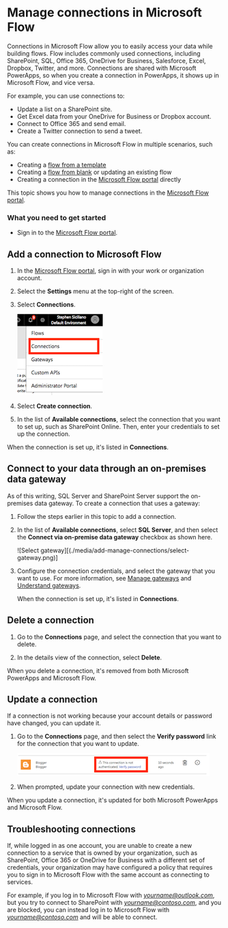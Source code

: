 <properties
    pageTitle="Manage connections | Microsoft Flow"
    description="Add or manage connections to SharePoint, SQL, OneDrive for Business, Salesforce, Office 365, OneDrive, Dropbox, Twitter, Google Drive, and more"
    services=""
    suite="flow"
    documentationCenter="na"
    authors="stepsic-microsoft-com"
    manager="erikre"
    editor=""
    tags=""/>

<tags
   ms.service="flow"
   ms.devlang="na"
   ms.topic="article"
   ms.tgt_pltfrm="na"
   ms.workload="na"
   ms.date="10/22/2016"
   ms.author="stepsic"/>

# Manage connections in Microsoft Flow

Connections in Microsoft Flow allow you to easily access your data while building flows. Flow includes commonly used connections, including SharePoint, SQL, Office 365, OneDrive for Business, Salesforce, Excel, Dropbox, Twitter, and more. Connections are shared with Microsoft PowerApps, so when you create a connection in PowerApps, it shows up in Microsoft Flow, and vice versa.

For example, you can use connections to:

- Update a list on a SharePoint site.
- Get Excel data from your OneDrive for Business or Dropbox account.
- Connect to Office 365 and send email.
- Create a Twitter connection to send a tweet.

You can create connections in Microsoft Flow in multiple scenarios, such as:

- Creating a [flow from a template](get-started-logic-template.md)
- Creating a [flow from blank](get-started-logic-flow.md) or updating an existing flow
- Creating a connection in the [Microsoft Flow portal][1] directly

This topic shows you how to manage connections in the [Microsoft Flow portal][1].

### What you need to get started

- Sign in to the [Microsoft Flow portal][1].

## Add a connection to Microsoft Flow
1. In the [Microsoft Flow portal][1], sign in with your work or organization account.

1. Select the **Settings** menu at the top-right of the screen.

1. Select **Connections**.

	![Select connections](./media/add-manage-connections/connections-menu.png)

1. Select **Create connection**.

1. In the list of **Available connections**, select the connection that you want to set up, such as SharePoint Online. Then, enter your credentials to set up the connection.

When the connection is set up, it's listed in **Connections**.

## Connect to your data through an on-premises data gateway

As of this writing, SQL Server and SharePoint Server support the on-premises data gateway. To create a connection that uses a gateway:

1. Follow the steps earlier in this topic to add a connection.

1. In the list of **Available connections**, select **SQL Server**, and then select the **Connect via on-premise data gateway** checkbox as shown here.

    ![Select gateway][(./media/add-manage-connections/select-gateway.png)]

1. Configure the connection credentials, and select the gateway that you want to use. For more information, see [Manage gateways](gateway-manage.md) and [Understand gateways](gateway-reference.md).

	When the connection is set up, it's listed in **Connections**.

## Delete a connection
1. Go to the **Connections** page, and select the connection that you want to delete.

1. In the details view of the connection, select **Delete**.

When you delete a connection, it's removed from both Microsoft PowerApps and Microsoft Flow.

## Update a connection

If a connection is not working because your account details or password have changed, you can update it.

1. Go to the **Connections** page, and then select the **Verify password** link for the connection that you want to update.

	![Verify password](./media/add-manage-connections/verify-password.png)

1. When prompted, update your connection with new credentials.

When you update a connection, it's updated for both Microsoft PowerApps and Microsoft Flow.

## Troubleshooting connections

If, while logged in as one account, you are unable to create a new connection to a service that is owned by your organization, such as SharePoint, Office 365 or OneDrive for Business with a different set of credentials, your organization may have configured a policy that requires you to sign in to Microsoft Flow with the same account as connecting to services. 

For example, if you log in to Microsoft Flow with *yourname@outlook.com*, but you try to connect to SharePoint with *yourname@contoso.com*, and you are blocked, you can instead log in to Microsoft Flow with *yourname@contoso.com* and will be able to connect.

<!--Reference links in article-->
[1]: https://flow.microsoft.com
